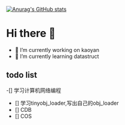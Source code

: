 [![Anurag's GitHub stats](https://github-readme-stats.vercel.app/api?username=cuiwenyao)](https://github.com/anuraghazra/github-readme-stats)

# Hi there 👋

- 🔭 I’m currently working on kaoyan
- 🌱 I’m currently learning datastruct

## todo list

-[] 学习计算机网络编程
- [] 学习tinyobj_loader,写出自己的obj_loader
- [] CDB
- [] COS








